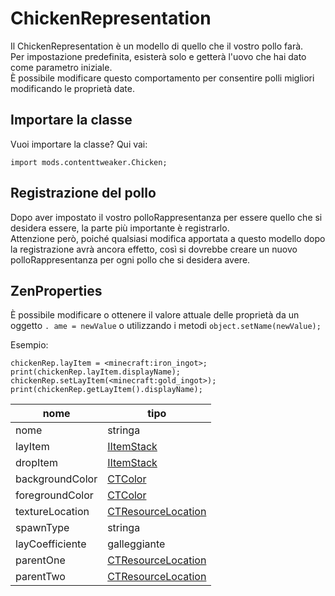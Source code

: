 # ChickenRepresentation

Il ChickenRepresentation è un modello di quello che il vostro pollo farà.  
Per impostazione predefinita, esisterà solo e getterà l'uovo che hai dato come parametro iniziale.  
È possibile modificare questo comportamento per consentire polli migliori modificando le proprietà date.

## Importare la classe

Vuoi importare la classe? Qui vai:

```zenscript
import mods.contenttweaker.Chicken;
```

## Registrazione del pollo

Dopo aver impostato il vostro polloRappresentanza per essere quello che si desidera essere, la parte più importante è registrarlo.  
Attenzione però, poiché qualsiasi modifica apportata a questo modello dopo la registrazione avrà ancora effetto, così si dovrebbe creare un nuovo polloRappresentanza per ogni pollo che si desidera avere.

## ZenProperties

È possibile modificare o ottenere il valore attuale delle proprietà da un oggetto `. ame = newValue` o utilizzando i metodi `object.setName(newValue);`

Esempio:

```zenscript
chickenRep.layItem = <minecraft:iron_ingot>;
print(chickenRep.layItem.displayName);
chickenRep.setLayItem(<minecraft:gold_ingot>);
print(chickenRep.getLayItem().displayName);
```

| nome            | tipo                                                                                   |
| --------------- | -------------------------------------------------------------------------------------- |
| nome            | stringa                                                                                |
| layItem         | [IItemStack](/Vanilla/Items/IItemStack/)                                               |
| dropItem        | [IItemStack](/Vanilla/Items/IItemStack/)                                               |
| backgroundColor | [CTColor](/Mods/ContentTweaker/Vanilla/Types/Color/Color/)                             |
| foregroundColor | [CTColor](/Mods/ContentTweaker/Vanilla/Types/Color/Color/)                             |
| textureLocation | [CTResourceLocation](/Mods/ContentTweaker/Vanilla/Types/Resources/CTResourceLocation/) |
| spawnType       | stringa                                                                                |
| layCoefficiente | galleggiante                                                                           |
| parentOne       | [CTResourceLocation](/Mods/ContentTweaker/Vanilla/Types/Resources/CTResourceLocation/) |
| parentTwo       | [CTResourceLocation](/Mods/ContentTweaker/Vanilla/Types/Resources/CTResourceLocation/) |